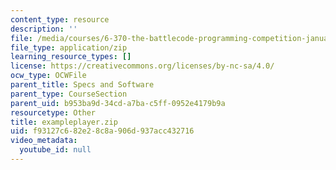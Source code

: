 ```yaml
---
content_type: resource
description: ''
file: /media/courses/6-370-the-battlecode-programming-competition-january-iap-2013/f93127c682e28c8a906d937acc432716_exampleplayer.zip
file_type: application/zip
learning_resource_types: []
license: https://creativecommons.org/licenses/by-nc-sa/4.0/
ocw_type: OCWFile
parent_title: Specs and Software
parent_type: CourseSection
parent_uid: b953ba9d-34cd-a7ba-c5ff-0952e4179b9a
resourcetype: Other
title: exampleplayer.zip
uid: f93127c6-82e2-8c8a-906d-937acc432716
video_metadata:
  youtube_id: null
---
```

